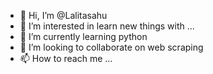 - 👋 Hi, I’m @Lalitasahu
- 👀 I’m interested in learn new things with ...
- 🌱 I’m currently learning python
- 💞️ I’m looking to collaborate on web scraping
- 📫 How to reach me ...

<!---
Lalitasahu/Lalitasahu is a ✨ special ✨ repository because its `README.md` (this file) appears on your GitHub profile.
You can click the Preview link to take a look at your changes.
--->
